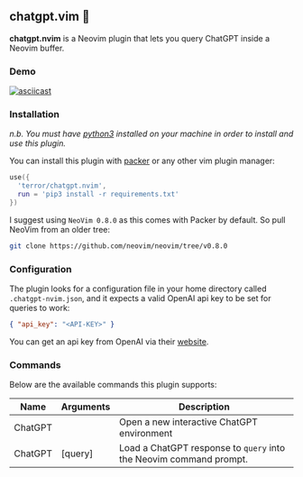 ## chatgpt.vim 🤖

**chatgpt.nvim** is a Neovim plugin that lets you query ChatGPT inside a Neovim
buffer.

### Demo

[![asciicast](https://asciinema.org/a/kDqlcFdEH0W3aifrXn06mpoMh.svg)](https://asciinema.org/a/kDqlcFdEH0W3aifrXn06mpoMh)

### Installation

_n.b. You must have [python3](https://www.python.org/downloads/) installed on your machine in order to
install and use this plugin._

You can install this plugin with [packer](https://github.com/wbthomason/packer.nvim)
or any other vim plugin manager:

```lua
use({
  'terror/chatgpt.nvim',
  run = 'pip3 install -r requirements.txt'
})
```
I suggest using `NeoVim 0.8.0` as this comes with Packer by default. So pull NeoVim from an older tree:

```bash
git clone https://github.com/neovim/neovim/tree/v0.8.0
``` 

### Configuration

The plugin looks for a configuration file in your home directory called
`.chatgpt-nvim.json`, and it expects a valid OpenAI api key to be set for
queries to work:

```json
{ "api_key": "<API-KEY>" }
```

You can get an api key from OpenAI via their [website](https://platform.openai.com/account/api-keys).

### Commands

Below are the available commands this plugin supports:

| Name    | Arguments | Description                                                        |
| ------- | --------- | ------------------------------------------------------------------ |
| ChatGPT |           | Open a new interactive ChatGPT environment                         |
| ChatGPT | \[query\] | Load a ChatGPT response to `query` into the Neovim command prompt. |
